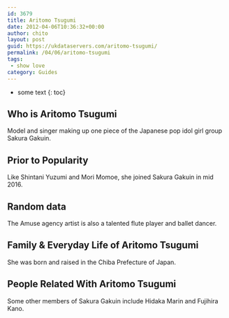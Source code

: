 ```yaml
---
id: 3679
title: Aritomo Tsugumi
date: 2012-04-06T10:36:32+00:00
author: chito
layout: post
guid: https://ukdataservers.com/aritomo-tsugumi/
permalink: /04/06/aritomo-tsugumi
tags:
 - show love
category: Guides
---
```


* some text
{: toc}
          
          
## Who is  Aritomo Tsugumi
                  
                  
                  
Model and singer making up one piece of the Japanese pop idol girl group Sakura Gakuin.
                  
                
                
                
## Prior to Popularity 
                  
                  
                  
Like Shintani Yuzumi and Mori Momoe, she joined Sakura Gakuin in mid 2016.
                  
                
                
                
## Random data 
                  
                  
                  
The Amuse agency artist is also a talented flute player and ballet dancer.
                  
                
                
                
## Family & Everyday Life of Aritomo Tsugumi
                  
                  
                  
She was born and raised in the Chiba Prefecture of Japan.
                  
                
                
                
## People Related With  Aritomo Tsugumi
                  
                  
                  
Some other members of Sakura Gakuin include Hidaka Marin and Fujihira Kano.
                  
                
              
            
          
          
          
    
    
  
